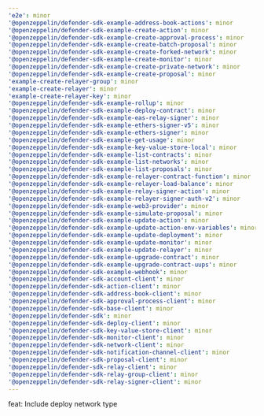 ```yaml
---
'e2e': minor
'@openzeppelin/defender-sdk-example-address-book-actions': minor
'@openzeppelin/defender-sdk-example-create-action': minor
'@openzeppelin/defender-sdk-example-create-approval-process': minor
'@openzeppelin/defender-sdk-example-create-batch-proposal': minor
'@openzeppelin/defender-sdk-example-create-forked-network': minor
'@openzeppelin/defender-sdk-example-create-monitor': minor
'@openzeppelin/defender-sdk-example-create-private-network': minor
'@openzeppelin/defender-sdk-example-create-proposal': minor
'example-create-relayer-group': minor
'example-create-relayer': minor
'example-create-relayer-key': minor
'@openzeppelin/defender-sdk-example-rollup': minor
'@openzeppelin/defender-sdk-example-deploy-contract': minor
'@openzeppelin/defender-sdk-example-eas-relay-signer': minor
'@openzeppelin/defender-sdk-example-ethers-signer-v5': minor
'@openzeppelin/defender-sdk-example-ethers-signer': minor
'@openzeppelin/defender-sdk-example-get-usage': minor
'@openzeppelin/defender-sdk-example-key-value-store-local': minor
'@openzeppelin/defender-sdk-example-list-contracts': minor
'@openzeppelin/defender-sdk-example-list-networks': minor
'@openzeppelin/defender-sdk-example-list-proposals': minor
'@openzeppelin/defender-sdk-example-relayer-contract-function': minor
'@openzeppelin/defender-sdk-example-relayer-load-balance': minor
'@openzeppelin/defender-sdk-example-relay-signer-action': minor
'@openzeppelin/defender-sdk-example-relayer-signer-auth-v2': minor
'@openzeppelin/defender-sdk-example-web3-provider': minor
'@openzeppelin/defender-sdk-example-simulate-proposal': minor
'@openzeppelin/defender-sdk-example-update-action': minor
'@openzeppelin/defender-sdk-example-update-action-env-variables': minor
'@openzeppelin/defender-sdk-example-update-deployment': minor
'@openzeppelin/defender-sdk-example-update-monitor': minor
'@openzeppelin/defender-sdk-example-update-relayer': minor
'@openzeppelin/defender-sdk-example-upgrade-contract': minor
'@openzeppelin/defender-sdk-example-upgrade-contract-uups': minor
'@openzeppelin/defender-sdk-example-webhook': minor
'@openzeppelin/defender-sdk-account-client': minor
'@openzeppelin/defender-sdk-action-client': minor
'@openzeppelin/defender-sdk-address-book-client': minor
'@openzeppelin/defender-sdk-approval-process-client': minor
'@openzeppelin/defender-sdk-base-client': minor
'@openzeppelin/defender-sdk': minor
'@openzeppelin/defender-sdk-deploy-client': minor
'@openzeppelin/defender-sdk-key-value-store-client': minor
'@openzeppelin/defender-sdk-monitor-client': minor
'@openzeppelin/defender-sdk-network-client': minor
'@openzeppelin/defender-sdk-notification-channel-client': minor
'@openzeppelin/defender-sdk-proposal-client': minor
'@openzeppelin/defender-sdk-relay-client': minor
'@openzeppelin/defender-sdk-relay-group-client': minor
'@openzeppelin/defender-sdk-relay-signer-client': minor
---
```


feat: Include deploy network type
